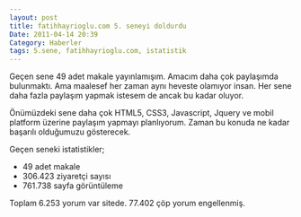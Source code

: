 ```yaml
---
layout: post
title: fatihhayrioglu.com 5. seneyi doldurdu
Date: 2011-04-14 20:39
Category: Haberler
tags: 5.sene, fatihhayrioglu.com, istatistik
---
```


Geçen sene 49 adet makale yayınlamışım. Amacım daha çok paylaşımda
bulunmaktı. Ama maalesef her zaman aynı heveste olamıyor insan. Her sene
daha fazla paylaşım yapmak istesem de ancak bu kadar oluyor.

Önümüzdeki sene daha çok HTML5, CSS3, Javascript, Jquery ve mobil
platform üzerine paylaşım yapmayı planlıyorum. Zaman bu konuda ne kadar
başarılı olduğumuzu gösterecek.

Geçen seneki istatistikler;

-   49 adet makale
-   306.423 ziyaretçi sayısı
-   761.738 sayfa görüntüleme

Toplam 6.253 yorum var sitede. 77.402 çöp yorum engellenmiş.


